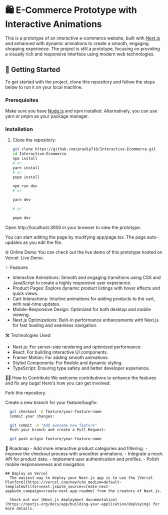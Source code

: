 # 🛍️ E-Commerce Prototype with Interactive Animations

This is a prototype of an interactive e-commerce website, built with [Next.js](https://nextjs.org) and enhanced with dynamic animations to create a smooth, engaging shopping experience. The project is still a prototype, focusing on providing a visually rich and responsive interface using modern web technologies.

## 🚀 Getting Started

To get started with the project, clone this repository and follow the steps below to run it on your local machine.

### Prerequisites

Make sure you have [Node.js](https://nodejs.org) and npm installed. Alternatively, you can use yarn or pnpm as your package manager.

### Installation

1. Clone the repository:

   ```bash
   git clone https://github.com/pradip718/Interactive-Ecommerce.git
   cd Interactive-Ecommerce
   npm install
   # or
   yarn install
   # or
   pnpm install

   npm run dev
   # or

   yarn dev

   # or

   pnpm dev
   ```

Open http://localhost:3000 in your browser to view the prototype.

You can start editing the page by modifying app/page.tsx. The page auto-updates as you edit the file.

🌐 Online Demo
You can check out the live demo of this prototype hosted on Vercel: Live Demo.

✨ Features

- Interactive Animations: Smooth and engaging transitions using CSS and JavaScript to create a highly responsive user experience.
- Product Pages: Explore dynamic product listings with hover effects and quick views.
- Cart Interactions: Intuitive animations for adding products to the cart, with real-time updates.
- Mobile-Responsive Design: Optimized for both desktop and mobile viewing.
- Next.js Optimizations: Built-in performance enhancements with Next.js for fast loading and seamless navigation.

🛠️ Technologies Used

- Next.js: For server-side rendering and optimized performance.
- React: For building interactive UI components.
- Framer Motion: For adding smooth animations.
- Styled Components: For flexible and dynamic styling.
- TypeScript: Ensuring type safety and better developer experience.

🧑‍💻 How to Contribute
We welcome contributions to enhance the features and fix any bugs! Here's how you can get involved:

Fork this repository.

Create a new branch for your feature/bugfix:

```bash
  git checkout -b feature/your-feature-name
  Commit your changes:

  git commit -m "Add awesome new feature"
  Push your branch and create a Pull Request:

  git push origin feature/your-feature-name
```

📝 Roadmap - Add more interactive product categories and filtering. - Improve the checkout process with smoother animations. - Integrate a mock API for product data. - Implement user authentication and profiles. - Polish mobile responsiveness and navigation.

    ## Deploy on Vercel
      The easiest way to deploy your Next.js app is to use the [Vercel Platform](https://vercel.com/new?utm_medium=default-template&filter=next.js&utm_source=create-next-app&utm_campaign=create-next-app-readme) from the creators of Next.js.

      Check out our [Next.js deployment documentation](https://nextjs.org/docs/app/building-your-application/deploying) for more details.
